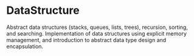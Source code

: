 # DataStructure
Abstract data structures (stacks, queues, lists, trees), recursion, sorting, and searching. Implementation of data structures using explicit memory management, and introduction to abstract data type design and encapsulation.
